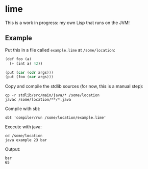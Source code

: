 # lime

This is a work in progress: my own Lisp that runs on the JVM!

## Example

Put this in a file called `example.lime` at `/some/location`:

```lisp
(def foo (a)
  (+ (int a) 42))

(put (car (cdr args)))
(put (foo (car args)))
```

Copy and compile the stdlib sources (for now, this is a manual step):

```
cp -r stdlib/src/main/java/* /some/location
javac /some/location/**/*.java
```

Compile with sbt:

```
sbt 'compiler/run /some/location/example.lime'
```

Execute with java:

```
cd /some/location
java example 23 bar
```

Output:

```
bar
65
```
